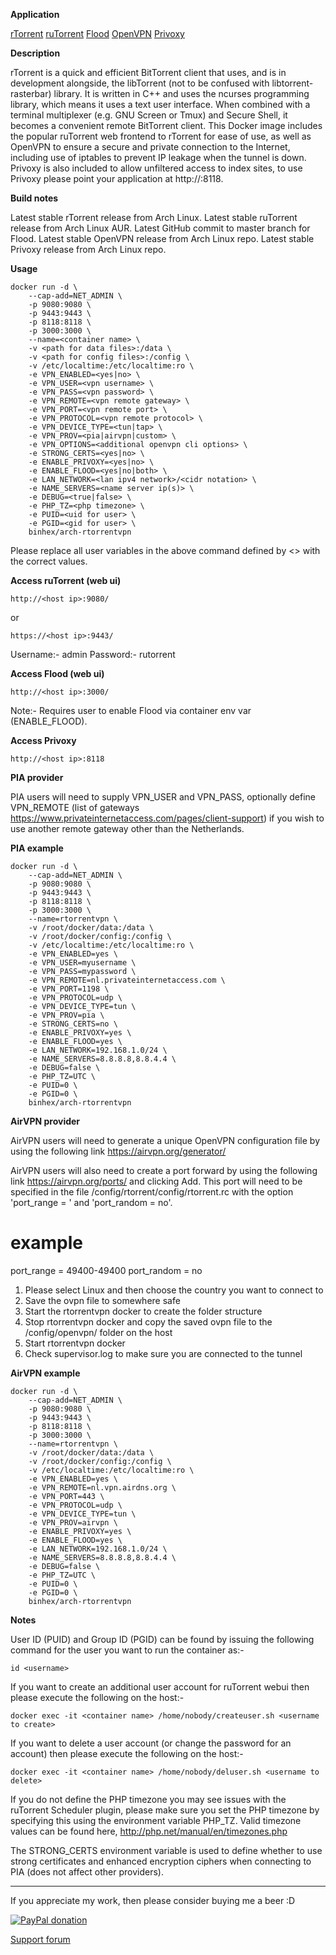 **Application**

[rTorrent](https://github.com/rakshasa/rtorrent)
[ruTorrent](https://github.com/Novik/ruTorrent)
[Flood](https://github.com/jfurrow/flood)
[OpenVPN](https://openvpn.net/)
[Privoxy](http://www.privoxy.org/)

**Description**

rTorrent is a quick and efficient BitTorrent client that uses, and is in development alongside, the libTorrent (not to be confused with libtorrent-rasterbar) library. It is written in C++ and uses the ncurses programming library, which means it uses a text user interface. When combined with a terminal multiplexer (e.g. GNU Screen or Tmux) and Secure Shell, it becomes a convenient remote BitTorrent client. This Docker image includes the popular ruTorrent web frontend to rTorrent for ease of use, as well as OpenVPN to ensure a secure and private connection to the Internet, including use of iptables to prevent IP leakage when the tunnel is down. Privoxy is also included to allow unfiltered access to index sites, to use Privoxy please point your application at http://<host ip>:8118.

**Build notes**

Latest stable rTorrent release from Arch Linux.
Latest stable ruTorrent release from Arch Linux AUR.
Latest GitHub commit to master branch for Flood.
Latest stable OpenVPN release from Arch Linux repo.
Latest stable Privoxy release from Arch Linux repo.

**Usage**
```
docker run -d \
    --cap-add=NET_ADMIN \
    -p 9080:9080 \
    -p 9443:9443 \
    -p 8118:8118 \
    -p 3000:3000 \
    --name=<container name> \
    -v <path for data files>:/data \
    -v <path for config files>:/config \
    -v /etc/localtime:/etc/localtime:ro \
    -e VPN_ENABLED=<yes|no> \
    -e VPN_USER=<vpn username> \
    -e VPN_PASS=<vpn password> \
    -e VPN_REMOTE=<vpn remote gateway> \
    -e VPN_PORT=<vpn remote port> \
    -e VPN_PROTOCOL=<vpn remote protocol> \
    -e VPN_DEVICE_TYPE=<tun|tap> \
    -e VPN_PROV=<pia|airvpn|custom> \
    -e VPN_OPTIONS=<additional openvpn cli options> \
    -e STRONG_CERTS=<yes|no> \
    -e ENABLE_PRIVOXY=<yes|no> \
    -e ENABLE_FLOOD=<yes|no|both> \
    -e LAN_NETWORK=<lan ipv4 network>/<cidr notation> \
    -e NAME_SERVERS=<name server ip(s)> \
    -e DEBUG=<true|false> \
    -e PHP_TZ=<php timezone> \
    -e PUID=<uid for user> \
    -e PGID=<gid for user> \
    binhex/arch-rtorrentvpn
```

Please replace all user variables in the above command defined by <> with the correct values.

**Access ruTorrent (web ui)**

`http://<host ip>:9080/`

or

`https://<host ip>:9443/`

Username:- admin
Password:- rutorrent

**Access Flood (web ui)**

`http://<host ip>:3000/`

Note:- Requires user to enable Flood via container env var (ENABLE_FLOOD).

**Access Privoxy**

`http://<host ip>:8118`

**PIA provider**

PIA users will need to supply VPN_USER and VPN_PASS, optionally define VPN_REMOTE (list of gateways https://www.privateinternetaccess.com/pages/client-support) if you wish to use another remote gateway other than the Netherlands.

**PIA example**
```
docker run -d \
    --cap-add=NET_ADMIN \
    -p 9080:9080 \
    -p 9443:9443 \
    -p 8118:8118 \
    -p 3000:3000 \
    --name=rtorrentvpn \
    -v /root/docker/data:/data \
    -v /root/docker/config:/config \
    -v /etc/localtime:/etc/localtime:ro \
    -e VPN_ENABLED=yes \
    -e VPN_USER=myusername \
    -e VPN_PASS=mypassword \
    -e VPN_REMOTE=nl.privateinternetaccess.com \
    -e VPN_PORT=1198 \
    -e VPN_PROTOCOL=udp \
    -e VPN_DEVICE_TYPE=tun \
    -e VPN_PROV=pia \
    -e STRONG_CERTS=no \
    -e ENABLE_PRIVOXY=yes \
    -e ENABLE_FLOOD=yes \
    -e LAN_NETWORK=192.168.1.0/24 \
    -e NAME_SERVERS=8.8.8.8,8.8.4.4 \
    -e DEBUG=false \
    -e PHP_TZ=UTC \
    -e PUID=0 \
    -e PGID=0 \
    binhex/arch-rtorrentvpn
```

**AirVPN provider**

AirVPN users will need to generate a unique OpenVPN configuration
file by using the following link https://airvpn.org/generator/

AirVPN users will also need to create a port forward by using
the following link https://airvpn.org/ports/ and clicking Add.
This port will need to be specified in the file
/config/rtorrent/config/rtorrent.rc with the option 'port_range = <port>'
and 'port_random = no'.

# example
port_range = 49400-49400
port_random = no

1. Please select Linux and then choose the country you want to connect to
2. Save the ovpn file to somewhere safe
3. Start the rtorrentvpn docker to create the folder structure
4. Stop rtorrentvpn docker and copy the saved ovpn file to the /config/openvpn/ folder on the host
5. Start rtorrentvpn docker
6. Check supervisor.log to make sure you are connected to the tunnel

**AirVPN example**
```
docker run -d \
    --cap-add=NET_ADMIN \
    -p 9080:9080 \
    -p 9443:9443 \
    -p 8118:8118 \
    -p 3000:3000 \
    --name=rtorrentvpn \
    -v /root/docker/data:/data \
    -v /root/docker/config:/config \
    -v /etc/localtime:/etc/localtime:ro \
    -e VPN_ENABLED=yes \
    -e VPN_REMOTE=nl.vpn.airdns.org \
    -e VPN_PORT=443 \
    -e VPN_PROTOCOL=udp \
    -e VPN_DEVICE_TYPE=tun \
    -e VPN_PROV=airvpn \
    -e ENABLE_PRIVOXY=yes \
    -e ENABLE_FLOOD=yes \
    -e LAN_NETWORK=192.168.1.0/24 \
    -e NAME_SERVERS=8.8.8.8,8.8.4.4 \
    -e DEBUG=false \
    -e PHP_TZ=UTC \
    -e PUID=0 \
    -e PGID=0 \
    binhex/arch-rtorrentvpn
```

**Notes**

User ID (PUID) and Group ID (PGID) can be found by issuing the following command for the user you want to run the container as:-

```
id <username>
```

If you want to create an additional user account for ruTorrent webui then please execute the following on the host:-

```
docker exec -it <container name> /home/nobody/createuser.sh <username to create>
```

If you want to delete a user account (or change the password for an account) then please execute the following on the host:-

```
docker exec -it <container name> /home/nobody/deluser.sh <username to delete>
```

If you do not define the PHP timezone you may see issues with the ruTorrent Scheduler plugin, please make sure you set the PHP timezone by specifying this using the environment variable PHP_TZ. Valid timezone values can be found here, http://php.net/manual/en/timezones.php

The STRONG_CERTS environment variable is used to define whether to use strong certificates and enhanced encryption ciphers when connecting to PIA (does not affect other providers).
___
If you appreciate my work, then please consider buying me a beer  :D

[![PayPal donation](https://www.paypal.com/en_US/i/btn/btn_donate_SM.gif)](https://www.paypal.com/cgi-bin/webscr?cmd=_s-xclick&hosted_button_id=MM5E27UX6AUU4)

[Support forum](http://lime-technology.com/forum/index.php?topic=47832.0)

